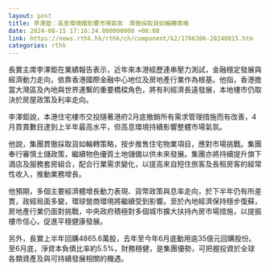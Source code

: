 ```yaml
---
layout: post
title: 李澤鉅：高息環境續影響市場氣氛　貫徹採取貨如輪轉策略
date: 2024-08-15 17:16:24.000000000 +08:00
link: https://news.rthk.hk/rthk/ch/component/k2/1766306-20240815.htm
categories: rthk
---
```


長實主席李澤鉅在業績報告表示，近年來本港經歷連串壓力測試，金融穩定發展與經濟動力走向，依靠香港國際金融中心地位及房地產行業作為根基。他指，香港擔當大灣區及內地與世界連繫的重要橋樑角色，將有利經濟長遠發展，本地樓市仍取決於房屋政策及利率走向。

李澤鉅說，本港住宅樓市交投隨著港府2月底撤銷所有需求管理措施而有改善，4月買賣數目達到上半年最高水平，但高息環境持續影響整體市場氣氛。

他說，集團貫徹採取貨如輪轉策略，按步推售住宅物業項目，應對市場挑戰。集團奉行審慎土儲政策，繼續物色優質土地儲備以供未來發展。集團亦將持續提升旗下酒店及服務套房組合，配合行業需求變化，以提高來自短住旅客及長租房客的經常性收入，推動業務增長。

他預期，多個主要經濟體增長動力表現、貨幣政策與息率走向，於下半年仍有所差貫，政經局面多變，環球營商環境將繼續受到影響。至於內地經濟保持穩步復蘇，房地產行業仍面對挑戰，中央政府積極對多個城市擴大扶持內房市場措施，以提振樓市信心，促進平穩健康發展。

另外，長實上半年回購4865.6萬股，去年至今年6月底動用逾35億元回購股份。至6月底，淨資本負債比率約5.5%，財務穩健，是集團優勢，可把握投資於全球各類資產及與可持續發展相關的機遇。
